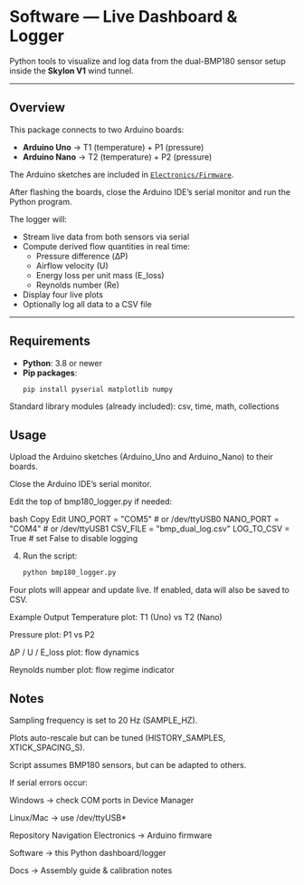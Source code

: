 # Software — Live Dashboard & Logger

Python tools to visualize and log data from the dual-BMP180 sensor setup inside the **Skylon V1** wind tunnel.

---

## Overview
This package connects to two Arduino boards:

- **Arduino Uno** → T1 (temperature) + P1 (pressure)  
- **Arduino Nano** → T2 (temperature) + P2 (pressure)

The Arduino sketches are included in [`Electronics/Firmware`](../Electronics).

After flashing the boards, close the Arduino IDE’s serial monitor and run the Python program.

The logger will:
- Stream live data from both sensors via serial  
- Compute derived flow quantities in real time:
  - Pressure difference (ΔP)  
  - Airflow velocity (U)  
  - Energy loss per unit mass (E_loss)  
  - Reynolds number (Re)  
- Display four live plots  
- Optionally log all data to a CSV file  

---

## Requirements

- **Python**: 3.8 or newer  
- **Pip packages**:  
  ```bash
  pip install pyserial matplotlib numpy
Standard library modules (already included):
csv, time, math, collections

## Usage
Upload the Arduino sketches (Arduino_Uno and Arduino_Nano) to their boards.

Close the Arduino IDE’s serial monitor.

Edit the top of bmp180_logger.py if needed:

bash
Copy
Edit
UNO_PORT   = "COM5"     # or /dev/ttyUSB0
NANO_PORT  = "COM4"     # or /dev/ttyUSB1
CSV_FILE   = "bmp_dual_log.csv"
LOG_TO_CSV = True       # set False to disable logging

4. Run the script:
    ```bash
    python bmp180_logger.py

Four plots will appear and update live. If enabled, data will also be saved to CSV.

Example Output
Temperature plot: T1 (Uno) vs T2 (Nano)

Pressure plot: P1 vs P2

ΔP / U / E_loss plot: flow dynamics

Reynolds number plot: flow regime indicator

## Notes
Sampling frequency is set to 20 Hz (SAMPLE_HZ).

Plots auto-rescale but can be tuned (HISTORY_SAMPLES, XTICK_SPACING_S).

Script assumes BMP180 sensors, but can be adapted to others.

If serial errors occur:

Windows → check COM ports in Device Manager

Linux/Mac → use /dev/ttyUSB*

Repository Navigation
Electronics → Arduino firmware

Software → this Python dashboard/logger

Docs → Assembly guide & calibration notes